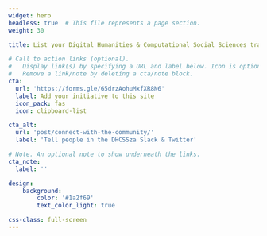 ```yaml
---
widget: hero
headless: true  # This file represents a page section.
weight: 30

title: List your Digital Humanities & Computational Social Sciences training initiatives or communities here!

# Call to action links (optional).
#   Display link(s) by specifying a URL and label below. Icon is optional for `cta`.
#   Remove a link/note by deleting a cta/note block.
cta:
  url: 'https://forms.gle/65drzAohuMxfXR8N6'
  label: Add your initiative to this site
  icon_pack: fas
  icon: clipboard-list

cta_alt:
  url: 'post/connect-with-the-community/'
  label: 'Tell people in the DHCSSza Slack & Twitter'

# Note. An optional note to show underneath the links.
cta_note:
  label: ''

design:
    background:
        color: '#1a2f69'
        text_color_light: true

css-class: full-screen
---
```




